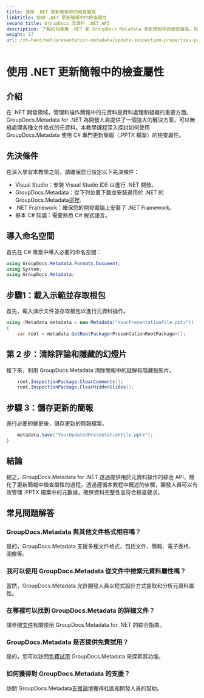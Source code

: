 ```yaml
---
title: 使用 .NET 更新簡報中的檢查屬性
linktitle: 使用 .NET 更新簡報中的檢查屬性
second_title: GroupDocs.元資料 .NET API
description: 了解如何使用 .NET 和 GroupDocs.Metadata 更新簡報中的檢查屬性。對 .PPTX 檔案進行簡單、有效率的元資料操作。
weight: 17
url: /zh-hant/net/presentation-metadata/update-inspection-properties-presentations/
---
```


# 使用 .NET 更新簡報中的檢查屬性

## 介紹
在 .NET 開發領域，管理和操作簡報中的元資料是資料處理和組織的重要方面。 GroupDocs.Metadata for .NET 為開發人員提供了一個強大的解決方案，可以無縫處理各種文件格式的元資料。本教學課程深入探討如何使用 GroupDocs.Metadata 使用 C# 專門更新簡報（.PPTX 檔案）的檢查屬性。
## 先決條件
在深入學習本教學之前，請確保您已設定以下先決條件：
- Visual Studio：安裝 Visual Studio IDE 以進行 .NET 開發。
-  GroupDocs.Metadata：從下列位置下載並安裝適用於 .NET 的 GroupDocs.Metadata[這裡](https://releases.groupdocs.com/metadata/net/).
- .NET Framework：確保您的開發電腦上安裝了 .NET Framework。
- 基本 C# 知識：需要熟悉 C# 程式語言。

## 導入命名空間
首先在 C# 專案中導入必要的命名空間：
```csharp
using GroupDocs.Metadata.Formats.Document;
using System;
using GroupDocs.Metadata;
```
## 步驟1：載入示範並存取根包
首先，載入演示文件並存取根包以進行元資料操作。

```csharp
using (Metadata metadata = new Metadata("YourPresentationFile.pptx"))
{
    var root = metadata.GetRootPackage<PresentationRootPackage>();
```
## 第 2 步：清除評論和隱藏的幻燈片
接下來，利用 GroupDocs.Metadata 清除簡報中的註解和隱藏投影片。

```csharp
    root.InspectionPackage.ClearComments();
    root.InspectionPackage.ClearHiddenSlides();
```
## 步驟 3：儲存更新的簡報
進行必要的變更後，儲存更新的簡報檔案。

```csharp
    metadata.Save("YourUpdatedPresentationFile.pptx");
}
```

## 結論
總之，GroupDocs.Metadata for .NET 透過提供用於元資料操作的綜合 API，簡化了更新簡報中檢查屬性的過程。透過遵循本教程中概述的步驟，開發人員可以有效管理 .PPTX 檔案中的元數據，確保資料完整性並符合檢查要求。

## 常見問題解答
### GroupDocs.Metadata 與其他文件格式相容嗎？
是的，GroupDocs.Metadata 支援多種文件格式，包括文件、簡報、電子表格、圖像等。
### 我可以使用 GroupDocs.Metadata 從文件中檢索元資料屬性嗎？
當然，GroupDocs.Metadata 允許開發人員以程式設計方式提取和分析元資料屬性。
### 在哪裡可以找到 GroupDocs.Metadata 的詳細文件？
請參閱[文件](https://tutorials.groupdocs.com/metadata/net/)有關使用 GroupDocs.Metadata for .NET 的綜合指南。
### GroupDocs.Metadata 是否提供免費試用？
是的，您可以訪問[免費試用](https://releases.groupdocs.com/) GroupDocs.Metadata 來探索其功能。
### 如何獲得對 GroupDocs.Metadata 的支援？
訪問 GroupDocs.Metadata[支援論壇](https://forum.groupdocs.com/c/metadata/14)獲得社區和開發人員的幫助。